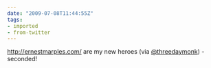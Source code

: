 ```yaml
---
date: "2009-07-08T11:44:55Z"
tags:
- imported
- from-twitter
---
```

http://ernestmarples.com/ are my new heroes \(via [@threedaymonk](https://twitter.com/threedaymonk)\) - seconded\!
